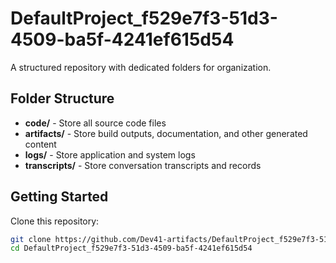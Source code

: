 # DefaultProject_f529e7f3-51d3-4509-ba5f-4241ef615d54
A structured repository with dedicated folders for organization.

## Folder Structure

- **code/** - Store all source code files
- **artifacts/** - Store build outputs, documentation, and other generated content
- **logs/** - Store application and system logs
- **transcripts/** - Store conversation transcripts and records

## Getting Started

Clone this repository:
```bash
git clone https://github.com/Dev41-artifacts/DefaultProject_f529e7f3-51d3-4509-ba5f-4241ef615d54
cd DefaultProject_f529e7f3-51d3-4509-ba5f-4241ef615d54
```

